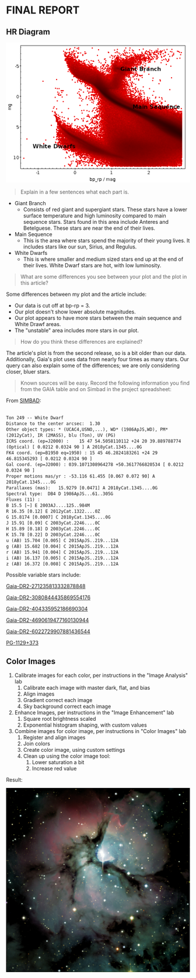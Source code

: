 # FINAL REPORT

## HR Diagram

![](hr-plot-labeled.png)

> Explain in a few sentences what each part is.

 - Giant Branch
   - Consists of red giant and supergiant stars. These stars have a lower surface temperature and high luminosity compared to main sequence stars. Stars found in this area include Anteres and Betelguese. These stars are near the end of their lives.
 - Main Sequence
   - This is the area where stars spend the majority of their young lives. It includes stars like our sun, Sirius, and Regulus.
 - White Dwarfs
   - This is where smaller and medium sized stars end up at the end of their lives. White Dwarf stars are hot, with low luminosity.

> What are some differences you see between your plot and the plot in this article?

Some differences between my plot and the article include:
 - Our data is cut off at bp-rp = 3.
 - Our plot doesn't show lower absolute magnitudes.
 - Our plot appears to have more stars between the main sequence and White Drawf areas.
 - The "unstable" area includes more stars in our plot.

> How do you think these differences are explained?

The article's plot is from the second release, so is a bit older than our data.
Additionally, Gaia's plot uses data from nearly four times as many stars. Our
query can also explain some of the differences; we are only considering closer,
bluer stars.

> Known sources will be easy. Record the following information you find from the GAIA
> table and on Simbad in the project spreadsheet: 



From [SIMBAD](http://simbad.u-strasbg.fr/simbad/sim-coo?Coord=236.97684844661572+24.344686959296244&CooFrame=FK5&CooEpoch=2000&CooEqui=2000&CooDefinedFrames=none&Radius=2&Radius.unit=arcmin&submit=submit+query&CoordList=):

```

Ton 249 -- White Dwarf
Distance to the center arcsec:	1.30
Other object types:	* (UCAC4,USNO,...), WD* (1986ApJS,WD), PM* (2012yCat), IR (2MASS), blu (Ton), UV (PG)
ICRS coord. (ep=J2000) :	15 47 54.5058110112 +24 20 39.889788774 (Optical) [ 0.0212 0.0324 90 ] A 2018yCat.1345....0G
FK4 coord. (ep=B1950 eq=1950) :	15 45 46.2824183261 +24 29 46.815345293 [ 0.0212 0.0324 90 ]
Gal coord. (ep=J2000) :	039.1071308964278 +50.3617766820534 [ 0.0212 0.0324 90 ]
Proper motions mas/yr :	-53.116 61.455 [0.067 0.072 90] A 2018yCat.1345....0G
Parallaxes (mas):	15.9279 [0.0471] A 2018yCat.1345....0G
Spectral type:	DB4 D 1986ApJS...61..305G
Fluxes (11) :	
B 15.5 [~] E 2003AJ....125..984M
R 16.35 [0.12] E 2012yCat.1322....0Z
G 15.8174 [0.0007] C 2018yCat.1345....0G
J 15.91 [0.09] C 2003yCat.2246....0C
H 15.89 [0.18] D 2003yCat.2246....0C
K 15.78 [0.22] D 2003yCat.2246....0C
u (AB) 15.704 [0.005] C 2015ApJS..219...12A
g (AB) 15.682 [0.004] C 2015ApJS..219...12A
r (AB) 15.941 [0.004] C 2015ApJS..219...12A
i (AB) 16.137 [0.005] C 2015ApJS..219...12A
z (AB) 16.372 [0.008] C 2015ApJS..219...12A

```

Possible variable stars include:

[Gaia-DR2-271235813332878848]([Gaia-DR2-271235813332878848.png)

[Gaia-DR2-3080844435869554176](Gaia-DR2-3080844435869554176.png)

[Gaia-DR2-404335952186690304](Gaia-DR2-404335952186690304.png)

[Gaia-DR2-4690619477160130944](Gaia-DR2-4690619477160130944.png)

[Gaia-DR2-6022729907881436544](Gaia-DR2-6022729907881436544.png)

[PG-1129+373](PG-1129+373.png)

## Color Images

1. Calibrate images for each color, per instructions in the "Image Analysis" lab
   1. Calibrate each image with master dark, flat, and bias
   2. Align images
   3. Gradient correct each image
   4. Sky background correct each image
2. Enhance Images, per instructions in the "Image Enhancement" lab
   1. Square root brightness scaled
   2. Exponential histogram shaping, with custom values
3. Combine images for color image, per instructions in "Color Images" lab
   1. Register and align images
   2. Join colors
   3. Create color image, using custom settings
   4. Clean up using the color image tool:
      1. Lower saturation a bit
      2. Increase red value

Result:

![](images/trifid_2.jpg)
